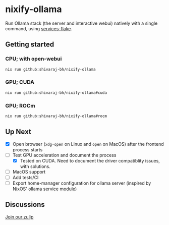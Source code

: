 # nixify-ollama

Run Ollama stack (the server and interactive webui) natively with a single command, using [services-flake](https://github.com/juspay/services-flake).

## Getting started

### CPU; with open-webui
```sh
nix run github:shivaraj-bh/nixify-ollama
```

### GPU; CUDA
```sh
nix run github:shivaraj-bh/nixify-ollama#cuda
```

### GPU; ROCm
```sh
nix run github:shivaraj-bh/nixify-ollama#rocm
```

## Up Next

- [x] Open browser (`xdg-open` on Linux and `open` on MacOS) after the frontend process starts
- [ ] Test GPU acceleration and document the process
  - [x] Tested on CUDA. Need to document the driver compatiblity issues, with solutions.
- [ ] MacOS support
- [ ] Add tests/CI
- [ ] Export home-manager configuration for ollama server (inspired by NixOS' ollama service module)

## Discussions

[Join our zulip](https://nixos.zulipchat.com/#narrow/stream/426237-nixify-llm)

